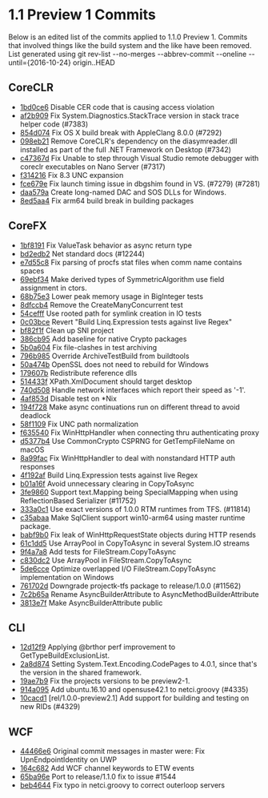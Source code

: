 # 1.1 Preview 1 Commits

Below is an edited list of the commits applied to 1.1.0 Preview 1. Commits that involved things like the build system and the like have been removed. List generated using git rev-list --no-merges --abbrev-commit --oneline --until={2016-10-24} origin..HEAD

## CoreCLR

- [1bd0ce6](https://github.com/dotnet/coreclr/commit/1bd0ce6) Disable CER code that is causing access violation
- [af2b909](https://github.com/dotnet/coreclr/commit/af2b909) Fix System.Diagnostics.StackTrace version in stack trace helper code (#7383)
- [854d074](https://github.com/dotnet/coreclr/commit/854d074) Fix OS X build break with AppleClang 8.0.0 (#7292)
- [098eb21](https://github.com/dotnet/coreclr/commit/098eb21) Remove CoreCLR's dependency on the diasymreader.dll installed as part of the full .NET Framework on Desktop (#7342)
- [c47367d](https://github.com/dotnet/coreclr/commit/c47367d) Fix Unable to step through Visual Studio remote debugger with coreclr executables on Nano Server (#7317)
- [f314216](https://github.com/dotnet/coreclr/commit/f314216) Fix 8.3 UNC expansion
- [fce679e](https://github.com/dotnet/coreclr/commit/fce679e) Fix launch timing issue in dbgshim found in VS. (#7279) (#7281)
- [daa579a](https://github.com/dotnet/coreclr/commit/daa579a) Create long-named DAC and SOS DLLs for Windows.
- [8ed5aa4](https://github.com/dotnet/coreclr/commit/8ed5aa4) Fix arm64 build break in building packages

## CoreFX

- [1bf8191](https://github.com/dotnet/corefx/commit/1bf8191) Fix ValueTask behavior as async return type
- [bd2edb2](https://github.com/dotnet/corefx/commit/bd2edb2) Net standard docs (#12244)
- [e7d55c8](https://github.com/dotnet/corefx/commit/e7d55c8) Fix parsing of procfs stat files when comm name contains spaces
- [69ebf34](https://github.com/dotnet/corefx/commit/69ebf34) Make derived types of SymmetricAlgorithm use field assignment in ctors.
- [68b75e3](https://github.com/dotnet/corefx/commit/68b75e3) Lower peak memory usage in BigInteger tests
- [8dfccb4](https://github.com/dotnet/corefx/commit/8dfccb4) Remove the CreateManyConcurrent test
- [54cefff](https://github.com/dotnet/corefx/commit/54cefff) Use rooted path for symlink creation in IO tests
- [0c03bce](https://github.com/dotnet/corefx/commit/0c03bce) Revert "Build Linq.Expression tests against live Regex"
- [bf82f1f](https://github.com/dotnet/corefx/commit/bf82f1f) Clean up SNI project
- [386cb95](https://github.com/dotnet/corefx/commit/386cb95) Add baseline for native Crypto packages
- [5b0a604](https://github.com/dotnet/corefx/commit/5b0a604) Fix file-clashes in test archiving
- [796b985](https://github.com/dotnet/corefx/commit/796b985) Override ArchiveTestBuild from buildtools
- [50a474b](https://github.com/dotnet/corefx/commit/50a474b) OpenSSL does not need to rebuild for Windows
- [179607b](https://github.com/dotnet/corefx/commit/179607b) Redistribute reference dlls
- [514433f](https://github.com/dotnet/corefx/commit/514433f) XPath.XmlDocument should target desktop
- [740d508](https://github.com/dotnet/corefx/commit/740d508) Handle network interfaces which report their speed as '-1'.
- [4af853d](https://github.com/dotnet/corefx/commit/4af853d) Disable test on *Nix
- [194f728](https://github.com/dotnet/corefx/commit/194f728) Make async continuations run on different thread to avoid deadlock
- [58f1109](https://github.com/dotnet/corefx/commit/58f1109) Fix UNC path normalization
- [f635540](https://github.com/dotnet/corefx/commit/f635540) Fix WinHttpHandler when connecting thru authenticating proxy
- [d5377b4](https://github.com/dotnet/corefx/commit/d5377b4) Use CommonCrypto CSPRNG for GetTempFileName on macOS
- [8a99fac](https://github.com/dotnet/corefx/commit/8a99fac) Fix WinHttpHandler to deal with nonstandard HTTP auth responses
- [4f192af](https://github.com/dotnet/corefx/commit/4f192af) Build Linq.Expression tests against live Regex
- [b01a16f](https://github.com/dotnet/corefx/commit/b01a16f) Avoid unnecessary clearing in CopyToAsync
- [3fe9860](https://github.com/dotnet/corefx/commit/3fe9860) Support text.Mapping being SpecialMapping when using ReflectionBased Serializer (#11752)
- [333a0c1](https://github.com/dotnet/corefx/commit/333a0c1) Use exact versions of 1.0.0 RTM runtimes from TFS. (#11814)
- [c35abaa](https://github.com/dotnet/corefx/commit/c35abaa) Make SqlClient support win10-arm64 using master runtime package.
- [babf9b0](https://github.com/dotnet/corefx/commit/babf9b0) Fix leak of WinHttpRequestState objects during HTTP resends
- [61c1dd5](https://github.com/dotnet/corefx/commit/61c1dd5) Use ArrayPool in CopyToAsync in several System.IO streams
- [9f4a7a8](https://github.com/dotnet/corefx/commit/9f4a7a8) Add tests for FileStream.CopyToAsync
- [c830dc2](https://github.com/dotnet/corefx/commit/c830dc2) Use ArrayPool in FileStream.CopyToAsync
- [5de6cce](https://github.com/dotnet/corefx/commit/5de6cce) Optimize overlapped I/O FileStream.CopyToAsync implementation on Windows
- [761702d](https://github.com/dotnet/corefx/commit/761702d) Downgrade projectk-tfs package to release/1.0.0 (#11562)
- [7c2b65a](https://github.com/dotnet/corefx/commit/7c2b65a) Rename AsyncBuilderAttribute to AsyncMethodBuilderAttribute
- [3813e7f](https://github.com/dotnet/corefx/commit/3813e7f) Make AsyncBuilderAttribute public

## CLI

- [12d12f9](https://github.com/dotnet/cli/commit/12d12f9) Applying @brthor perf improvement to GetTypeBuildExclusionList.
- [2a8d874](https://github.com/dotnet/cli/commit/2a8d874) Setting System.Text.Encoding.CodePages to 4.0.1, since that's the version in the shared framework.
- [19ae7b9](https://github.com/dotnet/cli/commit/19ae7b9) Fix the projects versions to be preview2-1.
- [914a095](https://github.com/dotnet/cli/commit/914a095) Add ubuntu.16.10 and opensuse42.1 to netci.groovy (#4335)
- [10cacd1](https://github.com/dotnet/cli/commit/10cacd1) [rel/1.0.0-preview2.1] Add support for building and testing on new RIDs (#4329)

## WCF

- [44466e6](https://github.com/dotnet/wcf/commit/44466e6) Original commit messages in master were: Fix UpnEndpointIdentity on UWP
- [164c682](https://github.com/dotnet/wcf/commit/164c682) Add WCF channel keywords to ETW events
- [65ba96e](https://github.com/dotnet/wcf/commit/65ba96e) Port to release/1.1.0 fix to issue #1544
- [beb4644](https://github.com/dotnet/wcf/commit/beb4644) Fix typo in netci.groovy to correct outerloop servers